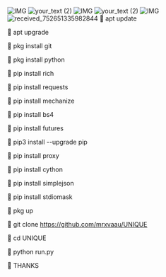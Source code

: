 ![IMG](https://i.imgur.com/euZzJWr.gif)
![your_text (2)](https://user-images.githubusercontent.com/20098740/178893676-7c80941a-fcb6-42b8-a6b1-9b2f540779eb.gif)
![IMG](https://i.imgur.com/3EzES2S.gif)
![your_text (2)](https://user-images.githubusercontent.com/20098740/178893676-7c80941a-fcb6-42b8-a6b1-9b2f540779eb.gif)
![IMG](https://i.imgur.com/KCmiKZC.gif)
![received_752651335982844](https://user-images.githubusercontent.com/20098740/183803980-06cec2c2-0745-4915-9b9a-bd1cdcad0a83.jpeg)
🌟 apt update

🌟 apt upgrade

🌟 pkg install git

🌟 pkg install python

🌟 pip install rich

🌟 pip install requests

🌟 pip install mechanize

🌟 pip install bs4

🌟 pip install futures

🌟 pip3 install --upgrade pip

🌟 pip install proxy

🌟 pip install cython

🌟 pip install simplejson

🌟 pip install stdiomask

🌟 pkg up

🌟 git clone https://github.com/mrxvaau/UNIQUE

🌟 cd UNIQUE

🌟 python run.py

💠 THANKS
